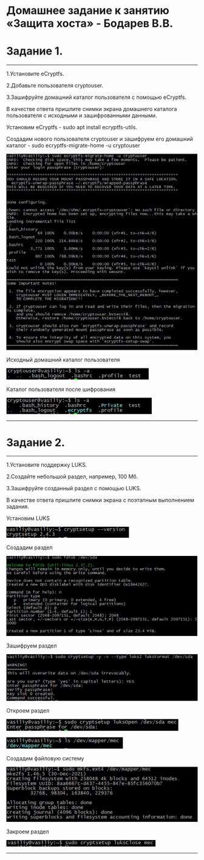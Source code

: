 # Домашнее задание к занятию «Защита хоста» - Бодарев В.В.

# Задание 1.

---
1.Установите eCryptfs.

2.Добавьте пользователя cryptouser.

3.Зашифруйте домашний каталог пользователя с помощью eCryptfs.

В качестве ответа пришлите снимки экрана домашнего каталога пользователя с исходными и зашифрованными данными.

Установим eCryptfs - sudo apt install ecryptfs-utils.

Создадим нового пользователя cryptouser и зашифруем его домашний каталог - 
sudo ecryptfs-migrate-home -u cryptouser

![image alt](https://github.com/vasionxxx/devhw2/blob/main/CICD/8_1.jpg)

Исходный домашний каталог пользователя

![image alt](https://github.com/vasionxxx/devhw2/blob/main/CICD/8_2.jpg)

Каталог пользователя после шифрования

![image alt](https://github.com/vasionxxx/devhw2/blob/main/CICD/8_3.jpg)

---

# Задание 2.

---

1.Установите поддержку LUKS.

2.Создайте небольшой раздел, например, 100 Мб.

3.Зашифруйте созданный раздел с помощью LUKS.

В качестве ответа пришлите снимки экрана с поэтапным выполнением задания.

Установим LUKS

![image alt](https://github.com/vasionxxx/devhw2/blob/main/CICD/8_4.jpg)

Создадим раздел

![image alt](https://github.com/vasionxxx/devhw2/blob/main/CICD/8_5.jpg)

Зашифруем раздел 

![image alt](https://github.com/vasionxxx/devhw2/blob/main/CICD/8_6.jpg)

Откроем раздел

![image alt](https://github.com/vasionxxx/devhw2/blob/main/CICD/8_7.jpg)

![image alt](https://github.com/vasionxxx/devhw2/blob/main/CICD/8_8.jpg)

Создадим файловую систему 

![image alt](https://github.com/vasionxxx/devhw2/blob/main/CICD/8_9.jpg)

Закроем раздел

![image alt](https://github.com/vasionxxx/devhw2/blob/main/CICD/8_10.jpg)

---


